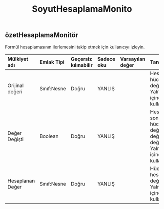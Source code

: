 ﻿---
title: SoyutHesaplamaMonito
second_title: Aspose.Cells Cloud Documen
type: docs
url: /tr/specification/model/abstractcalculationmonitor/
description: "Aspose.Cells Bulut modeli spesifikasyonu: AbstractCalculationMonitor. Açma, oluşturma, düzenleme, bölme, birleştirme, karşılaştırma ve dönüştürme gibi özelliklerle Excel ve diğer elektronik tablo belgelerini zahmetsizce yönetin"
kwords: Excel, Office, Elektronik Tablo, Cloud REST API, AbstractCalculationMonitor
weight: 50
---
## **özetHesaplamaMonitör**

 Formül hesaplamasının ilerlemesini takip etmek için kullanıcıyı izleyin.

| Mülkiyet adı| Emlak Tipi| Geçersiz kılınabilir| Sadece oku| Varsayılan değer| Tanım|
|:- |:- |:- |:- |:- |:- |
| Orijinal değeri| Sınıf:Nesne| Doğru| YANLIŞ|| Hesaplanan hücrenin eski değerini alır. Yalnızca ve içinde kullanılmalıdır.|
| Değer Değişti| Boolean| Doğru| YANLIŞ|| Hesaplama sonrasında hücrenin değerinin değişip değişmediği. Yalnızca içinde kullanılmalıdır.|
| Hesaplanan Değer| Sınıf:Nesne| Doğru| YANLIŞ|| Hücrenin yeni hesaplanan değerini alır. Yalnızca içinde kullanılmalıdır.|

